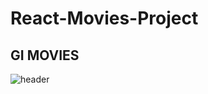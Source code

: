 # React-Movies-Project
## GI MOVIES

![header](https://capsule-render.vercel.app/api?type=slice&color=auto&height=300&section=header&text=MOVIES%20Project&fontSize=90)
